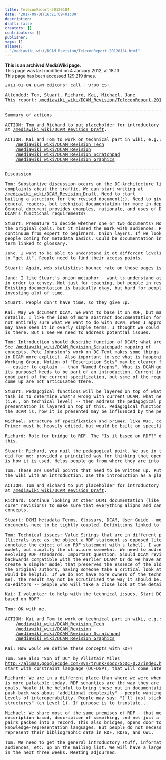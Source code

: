 ```yaml
---
title: TeleconReport-20120104
date: '2017-09-01T16:21:09+01:00'
description: 
draft: false
creators: []
contributors: []
publisher: 
tags: []
aliases:
- "/mediawiki_wiki/DCAM_Revision/TeleconReport-20120104.html"
---
```


 **This is an archived MediaWiki page.**  
This page was last modified on 4 January 2012, at 18:13.  
This page has been accessed 129,219 times.

<pre>2011-01-04 DCAM editors' call - 9:00 EST

Attended: Tom, Stuart, Richard, Kai, Michael, Jane
This report: <a href="/mediawiki_wiki/DCAM_Revision/TeleconReport-20120104.md" class="external free" rel="nofollow">/mediawiki_wiki/DCAM_Revision/TeleconReport-20120104</a>

----------------------------------------------------------------------
Summary of actions

ACTION: Tom and Richard to put placeholder for introductory text into wiki document
at <a href="/mediawiki_wiki/DCAM_Revision_Draft.md" class="external free" rel="nofollow">/mediawiki_wiki/DCAM_Revision_Draft</a>.

ACTION: Kai and Tom to work on technical part in wiki, e.g.:
    <a href="/mediawiki_wiki/DCAM_Revision_Tech.md" class="external free" rel="nofollow">/mediawiki_wiki/DCAM_Revision_Tech</a>
    <a href="/mediawiki_wiki/DCAM_Revision.md" class="external free" rel="nofollow">/mediawiki_wiki/DCAM_Revision</a>
    <a href="/mediawiki_wiki/DCAM_Revision_Scratchpad.md" class="external free" rel="nofollow">/mediawiki_wiki/DCAM_Revision_Scratchpad</a>
    <a href="/mediawiki_wiki/DCAM_Revision_Graphics.md" class="external free" rel="nofollow">/mediawiki_wiki/DCAM_Revision_Graphics</a>

----------------------------------------------------------------------
Discussion

Tom: Substantive discussion occurs on the DC-Architecture list unless there are
complaints about the traffic. We can start writing at
<a href="/mediawiki_wiki/DCAM_Revision_Draft.md" class="external free" rel="nofollow">/mediawiki_wiki/DCAM_Revision_Draft</a>. Need to start
builing a structure for the revised document(s). Need to give something to
general readers, but technical documentation for more in-depth information.
General document provides examples, rationale, and uses of DCAM. What are
DCAM's functional requirements?

Stuart: Premature to decide whether one or two documents? Nothing wrong with
the original goals, but it missed the mark with audiences. Range of readers --
continuum from expert to beginners. Onion layers. If we look at Website data,
people coming for metadata basics. Could be documentation in layers. Every
term linked to glossary.

Jane: I want to be able to understand it at different levels, when struggling
to "get it". People need to find their access points.

Stuart: Again, web statistics; bounce rate on those pages is high.

Jane: I like Stuart's onion metaphor - want to understand at different levels
in order to convey. Not just for teaching, but people in research looking.
Existing documentation is basically okay, but hard for people to read without
investing alot of time.

Stuart: People don't have time, so they give up.

Kai: Way we document DCAM. We want to base it on RDF, but maybe want to hide
details. I like the idea of more abstract docucmentation for the user. Still
not entirely sure what we want to do with DCAM. When I approached this task,
may have seen it in overly simple terms. I thought we could just rewrite what
is there. But I see we need to address potential issues.

Tom: Introduction should describe function of DCAM; what are the requirements?
See <a href="/mediawiki_wiki/DCAM_Revision_Scratchpad.md" class="external free" rel="nofollow">/mediawiki_wiki/DCAM_Revision_Scratchpad</a>: mapping of
concepts. Pete Johnston's work on DC-Text makes some things that are implicit
in DCAM more explicit. Also important to see what is happening in the RDF
Working Group. Notion of "Description Sets" may be clearer for general readers
-- easier to explain -- than "Named Graphs". What is DCAM good for? What is
its purpose? Needs to be part of an introduction. Current introduction is a
good part of the current specification, but some of the requirements that have
come up are not articulated there.

Stuart: Pedagogical functions will be layered on top of what DCAM is. First
task is to determine what's wrong with current DCAM, what needs to happen
(i.e., on technical level) -- then address the pedagogical piece, how
presentation is layered on top of this. Pedagogical functions don't drive what
the DCAM is, how it is presented may be influenced by the pedagogic concerns.

Michael: Structure of specification and primer, like W3C, could work well.
Primer must be heavily edited, but would be built on specification.

Richard: Role for bridge to RDF. The "Is it based on RDF?" discussion reflects
this.

Stuart: Richard, you nail the pedagogical point. We use in teaching. What DCAM
did for me: provided a principled way for thinking that opened the door. This
is how it is used. Helps people go from where they are into a new space.

Tom: These are useful points that need to be written up. Put a placeholder in
the wiki with an introduction. Use the introduction as a place to collect text.

ACTION: Tom and Richard to put placeholder for introductory text into wiki document
at <a href="/mediawiki_wiki/DCAM_Revision_Draft.md" class="external free" rel="nofollow">/mediawiki_wiki/DCAM_Revision_Draft</a>.

Richard: Continue looking at other DCMI documentation (like the "using dublin
core" revisions) to make sure that everything aligns and can lead users through
concepts.

Stuart: DCMI Metadata Terms, Glossary, DCAM, User Guide - moving forward, these
documents need to be tightly coupled. Definitions linked to examples, etc.

Tom: Technical issues: Value Strings that are in different places in the Model
(literals used as the object a RDF statement as opposed literals used to
annotate the object of an RDF statement with a label). I want to keep the core
model, but simplify the structure somewhat. We need to address mappings to the
evolving RDF standards. Important question: Should DCAM revisions be kept
backwards compatible with the earlier DCAM? Or do we have an opportunity to
create a simpler model that preserves the essence of the old model? As one of
the original authors, having someone take a critical look at it with fresh eyes
would be helpful. If we do not have more owners of the technical part (besides
me), the result may not be scrutinized the way it should be. I'd some
co-editors -- people who will take a close look at the details.

Kai: I volunteer to help with the technical issues. Start DCAM from scratch,
based on RDF?

Tom: OK with me.

ACTION: Kai and Tom to work on technical part in wiki, e.g.:
    <a href="/mediawiki_wiki/DCAM_Revision_Tech.md" class="external free" rel="nofollow">/mediawiki_wiki/DCAM_Revision_Tech</a>
	<a href="/mediawiki_wiki/DCAM_Revision.md" class="external free" rel="nofollow">/mediawiki_wiki/DCAM_Revision</a>
    <a href="/mediawiki_wiki/DCAM_Revision_Scratchpad.md" class="external free" rel="nofollow">/mediawiki_wiki/DCAM_Revision_Scratchpad</a>
    <a href="/mediawiki_wiki/DCAM_Revision_Graphics.md" class="external free" rel="nofollow">/mediawiki_wiki/DCAM_Revision_Graphics</a>

Kai: How would we define these concepts with RDF?

Tom: See also "Son of DC" by Allistair Miles
<a href="http://aliman.googlecode.com/svn/trunk/sodc/SoDC-0.2/index.html" class="external free" rel="nofollow">http://aliman.googlecode.com/svn/trunk/sodc/SoDC-0.2/index.html</a>. Don't want to
start with constraint language (DC-DSP), that will come later.

Richard: We are in a different place than where we were when DCAM started. RDF
is more palatable today. RDF semantics are the way they are because of their
goals. Would it be helpful to bring these out in documentation? Some of the
push-back was about "additional complexity" - people wanting simple records.
Levels of interoperability. People may say: "I'll just stick with my simple
structures" (on Level 1). If purpose is to translate...

Michael: We share most of the same premises of RDF - that metadata is
description-based, description of something, and not just a set of key-value
pairs packed into a record. This also bridges, opens door to formal
knowledge-representation languages. But people do not necessarily want to
represent their bibliographic data in RDF, RDFS, and OWL.

Tom: We need to get the general introductory stuff, information about
audiences, etc. up on the mailing list. We will have a larger DCAM discussion
in the next three weeks. Meeting adjourned.
</pre>
